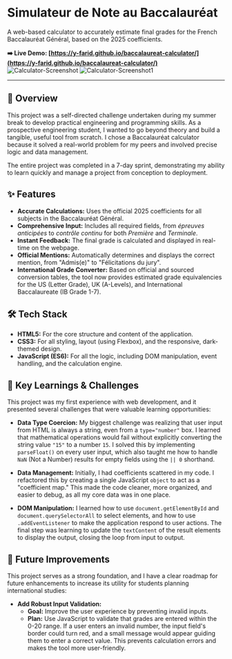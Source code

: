 # Simulateur de Note au Baccalauréat

A web-based calculator to accurately estimate final grades for the French Baccalauréat Général, based on the 2025 coefficients.

**➡️ Live Demo: [https://y-farid.github.io/baccalaureat-calculator/](https://y-farid.github.io/baccalaureat-calculator/)**
![Calculator-Screenshot](https://github.com/user-attachments/assets/bf56b066-a0eb-40e5-8196-f3daec6c4ae3)
![Calculator-Screenshot1](https://github.com/user-attachments/assets/d0559279-6c97-4671-89a5-f54717c0ec4e)


---

## 🚀 Overview

This project was a self-directed challenge undertaken during my summer break to develop practical engineering and programming skills. As a prospective engineering student, I wanted to go beyond theory and build a tangible, useful tool from scratch. I chose a Baccalauréat calculator because it solved a real-world problem for my peers and involved precise logic and data management.

The entire project was completed in a 7-day sprint, demonstrating my ability to learn quickly and manage a project from conception to deployment.

## ✨ Features

*   **Accurate Calculations:** Uses the official 2025 coefficients for all subjects in the Baccalauréat Général.
*   **Comprehensive Input:** Includes all required fields, from *épreuves anticipées* to *contrôle continu* for both *Première* and *Terminale*.
*   **Instant Feedback:** The final grade is calculated and displayed in real-time on the webpage.
*   **Official Mentions:** Automatically determines and displays the correct mention, from "Admis(e)" to "Félicitations du jury".
*   **International Grade Converter:** Based on official and sourced conversion tables, the tool now provides estimated grade equivalencies for the US (Letter Grade), UK (A-Levels), and International Baccalaureate (IB Grade 1-7).

## 🛠️ Tech Stack

*   **HTML5:** For the core structure and content of the application.
*   **CSS3:** For all styling, layout (using Flexbox), and the responsive, dark-themed design.
*   **JavaScript (ES6):** For all the logic, including DOM manipulation, event handling, and the calculation engine.

## 🧠 Key Learnings & Challenges

This project was my first experience with web development, and it presented several challenges that were valuable learning opportunities:

*   **Data Type Coercion:** My biggest challenge was realizing that user input from HTML is always a string, even from a `type="number"` box. I learned that mathematical operations would fail without explicitly converting the string value `"15"` to a number `15`. I solved this by implementing `parseFloat()` on every user input, which also taught me how to handle `NaN` (Not a Number) results for empty fields using the `|| 0` shorthand.

*   **Data Management:** Initially, I had coefficients scattered in my code. I refactored this by creating a single JavaScript `object` to act as a "coefficient map." This made the code cleaner, more organized, and easier to debug, as all my core data was in one place.

*   **DOM Manipulation:** I learned how to use `document.getElementById` and `document.querySelectorAll` to select elements, and how to use `.addEventListener` to make the application respond to user actions. The final step was learning to update the `textContent` of the result elements to display the output, closing the loop from input to output.

## 🔮 Future Improvements

This project serves as a strong foundation, and I have a clear roadmap for future enhancements to increase its utility for students planning international studies:

*   **Add Robust Input Validation:**
    *   **Goal:** Improve the user experience by preventing invalid inputs.
    *   **Plan:** Use JavaScript to validate that grades are entered within the 0-20 range. If a user enters an invalid number, the input field's border could turn red, and a small message would appear guiding them to enter a correct value. This prevents calculation errors and makes the tool more user-friendly.

